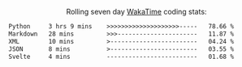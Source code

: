 <p align="center">Rolling seven day <a href='https://wakatime.com/'> WakaTime</a> coding stats:</p>
<!--START_SECTION:waka-->

```txt
Python     3 hrs 9 mins    >>>>>>>>>>>>>>>>>>>>-----   78.66 %
Markdown   28 mins         >>>----------------------   11.87 %
XML        10 mins         >------------------------   04.24 %
JSON       8 mins          >------------------------   03.55 %
Svelte     4 mins          -------------------------   01.68 %
```

<!--END_SECTION:waka-->
